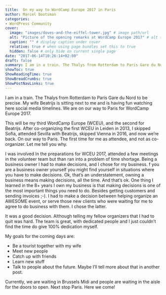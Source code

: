 ```yaml
---
title:  On my way to WordCamp Europe 2017 in Paris
author: Marcel Bootsman
categories:
- WordPress Community
cover: 
  image: "images/doves-and-the-eiffel-tower.jpg" # image path/url
  alt: "Picture of the opening remarks at WordCamp Europe 2017" # alt text
  caption: "" # display caption under cover
  relative: true # when using page bundles set this to true
  hidden: false # only hide on current single page
date: "2017-06-14T10:26:14+02:00"
draft: false
summary: I am in a train. The Thalys from Rotterdam to Paris Gare du Nord to be precise. My wife is next to me and we are on our way to Paris for WordCamp Europe 2017.
showToc: true
ShowReadingTime: true
ShowBreadCrumbs: true
ShowPostNavLinks: true
---
```

I am in a train. The Thalys from Rotterdam to Paris Gare du Nord to be precise. My wife Beatrijs is sitting next to me and is having fun watching here social media timelines. We are on our way to Paris for WordCamp Europe 2017.

This will be my third WordCamp Europe (WCEU), and the second for Beatrijs. After co-organizing the first WCEU in Leiden in 2013, I skipped Sofia, attended Sevilla with Beatrijs, skipped Vienna in 2016, and now we’re back. On our way to Paris. The first time for me as attendee, and not as co-organizer. Let me tell you why.

I was involved In the preparations for WCEU 2017, attended a few meetings in the volunteer team but than ran into a problem of time shortage. Being a business owner I had to make decisions, and I chose for my business. f you are a business owner yourself you might find yourself in situations where you have to make decisions. Ok, that’s an understatement, owning a business means making decisions, all the time. And that’s ok. One thing I learned in the 8+ years I own my business is that making decisions is one of the most important things you need to do. Besides getting customers and sending invoices ;-). I had to make a decision between helping organize an AWESOME event, or serve those new clients who were waiting for me to agree to do business with them. I chose the latter.

It was a good decision. Although telling my fellow organizers that I had to quit was hard. The team is great, with dedicated people and I just couldn’t find the time do give 100% dedication myself.

My goals for the coming days are:

- Be a tourist together with my wife
- Meet new people
- Catch up with friends
- Learn new stuff
- Talk to people about the future. Maybe I’ll tell more about that in another post.

Currently, we are waiting in Brussels Midi and people are waiting in the aisle for the doors to open. Next stop Paris. Here we come!